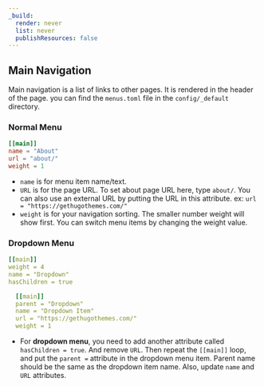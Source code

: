 ```yaml
---
_build:
  render: never
  list: never
  publishResources: false
---
```


## Main Navigation

Main navigation is a list of links to other pages. It is rendered in the header of the page. you can find the `menus.toml` file in the `config/_default` directory.

### Normal Menu

```toml
[[main]]
name = "About"
url = "about/"
weight = 1
```

* `name` is for menu item name/text.
* `URL` is for the page URL. To set about page URL here, type `about/`. You can also use an external URL by putting the URL in this attribute. ex: `url = "https://gethugothemes.com/"`
* `weight` is for your navigation sorting. The smaller number weight will show first. You can switch menu items by changing the weight value.

### Dropdown Menu

```yml
[[main]]
weight = 4
name = "Dropdown"
hasChildren = true

  [[main]]
  parent = "Dropdown"
  name = "Dropdown Item"
  url = "https://gethugothemes.com/"
  weight = 1
```

* For **dropdown menu**, you need to add another attribute called `hasChildren = true`. And remove `URL`. Then repeat the `[[main]]` loop, and put the `parent =` attribute in the dropdown menu item. Parent name should be the same as the dropdown item name. Also, update `name` and `URL` attributes.
